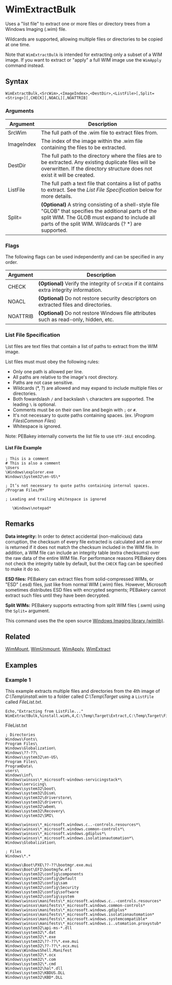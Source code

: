 # WimExtractBulk

Uses a "list file" to extract one or more files or directory trees from a Windows Imaging (.wim) file.

Wildcards are supported, allowing multiple files or directories to be copied at one time.

Note that `WimExtractBulk` is intended for extracting only a subset of a WIM image. If you want to extract or "apply" a full WIM image use the `WimApply` command instead.

## Syntax

```pebakery
WimExtractBulk,<SrcWim>,<ImageIndex>,<DestDir>,<ListFile>[,Split=<String>][,CHECK][,NOACL][,NOATTRIB]
```

### Arguments

| Argument | Description |
| --- | --- |
| SrcWim | The full path of the .wim file to extract files from. |
| ImageIndex | The index of the image within the .wim file containing the files to be extracted. |
| DestDir | The full path to the directory where the files are to be extracted. Any existing duplicate files will be overwritten. If the directory structure does not exist it will be created. |
| ListFile | The full path a text file that contains a list of paths to extract. See the _List File Specification_ below for more details. |
| Split= | **(Optional)** A string consisting of a shell-style file "GLOB" that specifies the additional parts of the split WIM. The GLOB must expand to include all parts of the split WIM. Wildcards (? *) are supported. |

### Flags

The following flags can be used independently and can be specified in any order.

| Argument | Description |
| --- | --- |
| CHECK | **(Optional)** Verify the integrity of `SrcWim` if it contains extra integrity information. |
| NOACL | **(Optional)** Do not restore security descriptors on extracted files and directories. |
| NOATTRIB | **(Optional)** Do not restore Windows file attributes such as read-only, hidden, etc. |

### List File Specification

List files are text files that contain a list of paths to extract from the WIM image.

List files must must obey the following rules:

- Only one path is allowed per line.
- All paths are relative to the image's root directory.
- Paths are not case sensitive.
- Wildcards (*, ?) are allowed and may expand to include multiple files or directories.
- Both fowardslash `/` and backslash `\` characters are supported. The leading `\` is optional.
- Comments must be on their own line and begin with `;` or `#`.
- It's not necessary to quote paths containing spaces. (ex. _\Program Files\Common Files_)
- Whitespace is ignored.

Note: PEBakey internally converts the list file to use `UTF-16LE` encoding.

#### List File Example

```pebakery
; This is a comment
# This is also a comment
\Users
\Windows\explorer.exe
Windows\System32\en-US\*

; It’s not necessary to quote paths containing internal spaces.
/Program Files/M*

; Leading and trailing whitespace is ignored

   \Windows\notepad*

```

## Remarks

**Data integrity:** In order to detect accidental (non-malicious) data corruption, the checksum of every file extracted is calculated and an error is returned if it does not match the checksum included in the WIM file. In addition, a WIM file can include an integrity table (extra checksums) over the raw data of the entire WIM file. For performance reasons PEBakery does not check the integrity table by default, but the `CHECK` flag can be specified to make it do so.

**ESD files:** PEBakery can extract files from solid-compressed WIMs, or "ESD" (.esd) files, just like from normal WIM (.wim) files. However, Microsoft sometimes distributes ESD files with encrypted segments; PEBakery cannot extract such files until they have been decrypted.

**Split WIMs:** PEBakery supports extracting from split WIM files (.swm) using the `Split=` argument.

This command uses the the open source [Windows Imaging library (wimlib)](https://wimlib.net/).

## Related

[WimMount](./WimMount.md), [WimUnmount](./WimUnmount.md), [WimApply](./WimApply.md), [WimExtract](./WimExtract.md)

## Examples

### Example 1

This example extracts multiple files and directories from the 4th image of *C:\Temp\install.wim* to a folder called *C:\Temp\Target* using a `ListFile` called *FileList.txt*.

```pebakery
Echo,"Extracting from ListFile..."
WimExtractBulk,%install.wim%,4,C:\Temp\Target\Extract,C:\Temp\Target\FileList.txt,NOACL
```

FileList.txt

```pebakery
; Directories
Windows\Fonts\
Program Files\
Windows\Globalization\
Windows\??-??\
Windows\system32\en-US\
Program Files\
ProgramData\
users\
Windows\inf\
Windows\winsxs\*_microsoft-windows-servicingstack*\
Windows\servicing\
Windows\system32\boot\
Windows\system32\Dism\
Windows\system32\driverstore\
Windows\system32\drivers\
Windows\system32\wbem\
Windows\system32\Recovery\
Windows\system32\SMI\

Windows\winsxs\*_microsoft.windows.c..-controls.resources*\
Windows\winsxs\*_microsoft.windows.common-controls*\
Windows\winsxs\*_microsoft.windows.gdiplus*\
Windows\winsxs\*_microsoft.windows.isolationautomation*\
Windows\Globalization\

; Files
Windows\*.*

Windows\Boot\PXE\??-??\bootmgr.exe.mui
Windows\Boot\EFI\bootmgfw.efi
Windows\system32\config\components
Windows\system32\config\Default
Windows\system32\config\sam
Windows\system32\config\Security
Windows\system32\config\software
Windows\system32\config\system
Windows\winsxs\manifests\*_microsoft.windows.c..-controls.resources*
Windows\winsxs\manifests\*_microsoft.windows.common-controls*
Windows\winsxs\manifests\*_microsoft.windows.gdiplus*
Windows\winsxs\manifests\*_microsoft.windows.isolationautomation*
Windows\winsxs\manifests\*_microsoft.windows.systemcompatible*
Windows\winsxs\manifests\*_microsoft.windows.i..utomation.proxystub*
Windows\system32\api-ms-*.dll
Windows\system32\*.dat
Windows\system32\*.exe
Windows\system32\??-??\*.exe.mui
Windows\system32\??-??\*.ocx.mui
Windows\WindowsShell.Manifest
Windows\system32\*.ocx
Windows\system32\*.com
Windows\system32\*.cmd
Windows\system32\hal*.dll
Windows\system32\KBDUS.DLL
Windows\system32\KBD*.DLL
```
